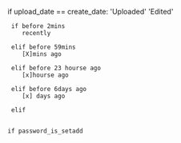 if upload_date == create_date:
	'Uploaded'
	'Edited'
	 
	 if before 2mins
	 	recently 

	 elif before 59mins
	 	[X]mins ago

	 elif before 23 hourse ago
	 	[x]hourse ago

	 elif before 6days ago
	 	[x] days ago

	 elif 


	if password_is_setadd



	